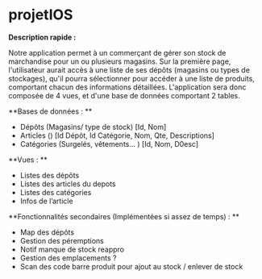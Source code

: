 # projetIOS
**Description rapide :**

Notre application permet à un commerçant de gérer son stock de marchandise pour un ou plusieurs magasins.
Sur la première page, l'utilisateur aurait accès à une liste de ses dépôts (magasins ou types de stockages), qu'il pourra sélectionner pour accéder à une liste de produits, comportant chacun des informations détaillées.
L'application sera donc composée de 4 vues, et d'une base de données comportant 2 tables.


**Bases de données : **

- Dépôts (Magasins/ type de stock)     [Id, Nom]
- Articles ()                 [Id Dépôt, Id Catégorie, Nom, Qte, Descriptions]
- Catégories (Surgelés, vêtements… ) [Id, Nom, D0esc]

**Vues : **

- Listes des dépôts
- Listes des articles du depots
- Listes des catégories
- Infos de l’article

**Fonctionnalités secondaires (Implémentées si assez de temps) : **

- Map des dépôts
- Gestion des péremptions
- Notif manque de stock reappro
- Gestion des emplacements ?
- Scan des code barre produit pour ajout au stock / enlever de stock
